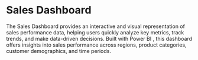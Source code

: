 
# Sales Dashboard

<p>The Sales Dashboard provides an interactive and visual representation of sales performance data, 
  helping users quickly analyze key metrics, track trends, and make data-driven decisions. Built with  Power BI , 
  this dashboard offers insights into sales performance across regions, product categories, customer demographics, and time periods. </p>

